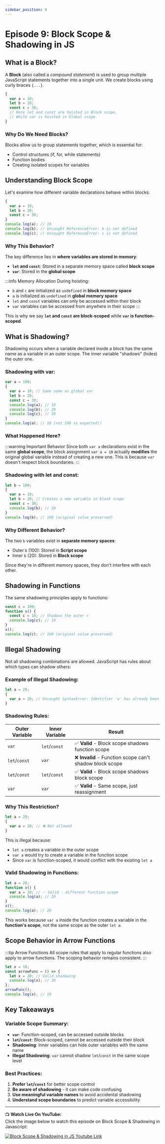 ```yaml
---
sidebar_position: 9
---
```


# Episode 9: Block Scope & Shadowing in JS

## What is a Block?

A **Block** (also called a *compound statement*) is used to group multiple JavaScript statements together into a single unit. We create blocks using curly braces `{...}`.

```js
{
  var a = 10;
  let b = 20;
  const c = 30;
  // Here let and const are hoisted in Block scope,
  // While var is hoisted in Global scope.
}
```

### Why Do We Need Blocks?

Blocks allow us to group statements together, which is essential for:
- Control structures (if, for, while statements)
- Function bodies
- Creating isolated scopes for variables

## Understanding Block Scope

Let's examine how different variable declarations behave within blocks:

```js
{
  var a = 10;
  let b = 20;
  const c = 30;
}
console.log(a); // 10
console.log(b); // Uncaught ReferenceError: b is not defined
console.log(c); // Uncaught ReferenceError: c is not defined
```

### Why This Behavior?

The key difference lies in **where variables are stored in memory**:

- **`let` and `const`**: Stored in a separate memory space called **block scope**
- **`var`**: Stored in the **global scope**

:::info Memory Allocation
During hoisting:
- `b` and `c` are initialized as `undefined` in **block memory space**
- `a` is initialized as `undefined` in **global memory space**
- `let` and `const` variables can only be accessed within their block
- `var` variables can be accessed from anywhere in their scope
:::

This is why we say **`let` and `const` are block-scoped** while **`var` is function-scoped**.

## What is Shadowing?

Shadowing occurs when a variable declared inside a block has the same name as a variable in an outer scope. The inner variable "shadows" (hides) the outer one.

### Shadowing with var:

```js
var a = 100;
{
  var a = 10; // Same name as global var
  let b = 20;
  const c = 30;
  console.log(a); // 10
  console.log(b); // 20
  console.log(c); // 30
}
console.log(a); // 10 (not 100 as expected!)
```

### What Happened Here?

:::warning Important Behavior
Since both `var a` declarations exist in the same **global scope**, the block assignment `var a = 10` actually **modifies** the original global variable instead of creating a new one. This is because `var` doesn't respect block boundaries.
:::

### Shadowing with let and const:

```js
let b = 100;
{
  var a = 10;
  let b = 20; // Creates a new variable in block scope
  const c = 30;
  console.log(b); // 20
}
console.log(b); // 100 (original value preserved)
```

### Why Different Behavior?

The two `b` variables exist in **separate memory spaces**:
- Outer `b` (100): Stored in **Script scope**
- Inner `b` (20): Stored in **Block scope**

Since they're in different memory spaces, they don't interfere with each other.

## Shadowing in Functions

The same shadowing principles apply to functions:

```js
const c = 100;
function x() {
  const c = 10; // Shadows the outer c
  console.log(c); // 10
}
x();
console.log(c); // 100 (original value preserved)
```

## Illegal Shadowing

Not all shadowing combinations are allowed. JavaScript has rules about which types can shadow others:

### Example of Illegal Shadowing:

```js
let a = 20;
{
  var a = 20; // Uncaught SyntaxError: Identifier 'a' has already been declared
}
```

### Shadowing Rules:

| Outer Variable | Inner Variable | Result |
|----------------|----------------|---------|
| `var` | `let`/`const` | ✅ **Valid** - Block scope shadows function scope |
| `let`/`const` | `var` | ❌ **Invalid** - Function scope can't shadow block scope |
| `let`/`const` | `let`/`const` | ✅ **Valid** - Block scope shadows block scope |
| `var` | `var` | ✅ **Valid** - Same scope, just reassignment |

### Why This Restriction?

```js
let a = 20;
{
  var a = 20; // ❌ Not allowed
}
```

This is illegal because:
- `let a` creates a variable in the outer scope
- `var a` would try to create a variable in the function scope
- Since `var` is function-scoped, it would conflict with the existing `let a`

### Valid Shadowing in Functions:

```js
let a = 20;
function x() {
  var a = 20; // ✅ Valid - different function scope
  console.log(a); // 20
}
x();
console.log(a); // 20
```

This works because `var a` inside the function creates a variable in the **function's scope**, not the same scope as the outer `let a`.

## Scope Behavior in Arrow Functions

:::tip Arrow Functions
All scope rules that apply to regular functions also apply to arrow functions. The scoping behavior remains consistent.
:::

```js
let x = 10;
const arrowFunc = () => {
  let x = 20; // Valid shadowing
  console.log(x); // 20
};
arrowFunc();
console.log(x); // 10
```

## Key Takeaways

### Variable Scope Summary:
- **`var`**: Function-scoped, can be accessed outside blocks
- **`let`/`const`**: Block-scoped, cannot be accessed outside their block
- **Shadowing**: Inner variables can hide outer variables with the same name
- **Illegal Shadowing**: `var` cannot shadow `let`/`const` in the same scope level

### Best Practices:
1. **Prefer `let`/`const`** for better scope control
2. **Be aware of shadowing** - it can make code confusing
3. **Use meaningful variable names** to avoid accidental shadowing
4. **Understand scope boundaries** to predict variable accessibility

---

📺 **Watch Live On YouTube:**  
Click the image below to watch this episode on Block Scope & Shadowing in Javascript:

[![Block Scope & Shadowing in JS Youtube Link](https://img.youtube.com/vi/lW_erSjyMeM/0.jpg)](https://www.youtube.com/watch?v=lW_erSjyMeM&ab_channel=AkshaySaini)